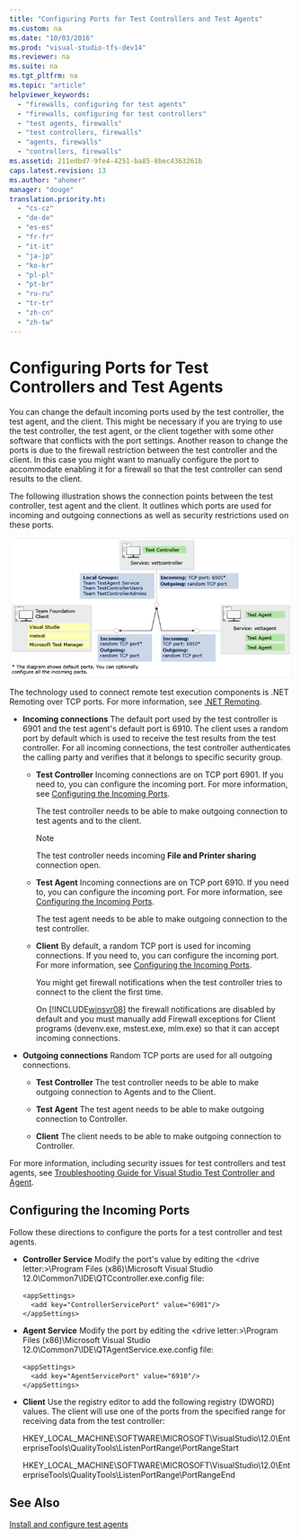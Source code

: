 ```yaml
---
title: "Configuring Ports for Test Controllers and Test Agents"
ms.custom: na
ms.date: "10/03/2016"
ms.prod: "visual-studio-tfs-dev14"
ms.reviewer: na
ms.suite: na
ms.tgt_pltfrm: na
ms.topic: "article"
helpviewer_keywords: 
  - "firewalls, configuring for test agents"
  - "firewalls, configuring for test controllers"
  - "test agents, firewalls"
  - "test controllers, firewalls"
  - "agents, firewalls"
  - "controllers, firewalls"
ms.assetid: 211edbd7-9fe4-4251-ba85-8bec4363261b
caps.latest.revision: 13
ms.author: "ahomer"
manager: "douge"
translation.priority.ht: 
  - "cs-cz"
  - "de-de"
  - "es-es"
  - "fr-fr"
  - "it-it"
  - "ja-jp"
  - "ko-kr"
  - "pl-pl"
  - "pt-br"
  - "ru-ru"
  - "tr-tr"
  - "zh-cn"
  - "zh-tw"
---
```

# Configuring Ports for Test Controllers and Test Agents
You can change the default incoming ports used by the test controller, the test agent, and the client. This might be necessary if you are trying to use the test controller, the test agent, or the client together with some other software that conflicts with the port settings. Another reason to change the ports is due to the firewall restriction between the test controller and the client. In this case you might want to manually configure the port to accommodate enabling it for a firewall so that the test controller can send results to the client.  
  
 The following illustration shows the connection points between the test controller, test agent and the client. It outlines which ports are used for incoming and outgoing connections as well as security restrictions used on these ports.  
  
 ![Test contoller and test agent ports and security](../test/media/testcontrolleragentfirewall.png "TestControllerAgentFirewall")  
  
 The technology used to connect remote test execution components is .NET Remoting over TCP ports. For more information, see [.NET Remoting](http://go.microsoft.com/fwlink/?LinkId=190617).  
  
-   **Incoming connections** The default port used by the test controller is 6901 and the test agent's default port is 6910. The client uses a random port by default which is used to receive the test results from the test controller. For all incoming connections, the test controller authenticates the calling party and verifies that it belongs to specific security group.  
  
    -   **Test Controller** Incoming connections are on TCP port 6901. If you need to, you can configure the incoming port. For more information, see [Configuring the Incoming Ports](#ConfigurePorts).  
  
         The test controller needs to be able to make outgoing connection to test agents and to the client.  
  
        > [!NOTE]
        >  The test controller needs incoming **File and Printer sharing** connection open.  
  
    -   **Test Agent** Incoming connections are on TCP port 6910. If you need to, you can configure the incoming port. For more information, see [Configuring the Incoming Ports](#ConfigurePorts).  
  
         The test agent needs to be able to make outgoing connection to the test controller.  
  
    -   **Client** By default, a random TCP port is used for incoming connections. If you need to, you can configure the incoming port. For more information, see [Configuring the Incoming Ports](#ConfigurePorts).  
  
         You might get firewall notifications when the test controller tries to connect to the client the first time.  
  
         On [!INCLUDE[winsvr08](../test/includes/winsvr08_md.md)] the firewall notifications are disabled by default and you must manually add Firewall exceptions for Client programs (devenv.exe, mstest.exe, mlm.exe) so that it can accept incoming connections.  
  
-   **Outgoing connections** Random TCP ports are used for all outgoing connections.  
  
    -   **Test Controller** The test controller needs to be able to make outgoing connection to Agents and to the Client.  
  
    -   **Test Agent** The test agent needs to be able to make outgoing connection to Controller.  
  
    -   **Client** The client needs to be able to make outgoing connection to Controller.  
  
 For more information, including security issues for test controllers and test agents, see [Troubleshooting Guide for Visual Studio Test Controller and Agent](http://go.microsoft.com/fwlink/?LinkId=190594).  
  
##  <a name="ConfigurePorts"></a> Configuring the Incoming Ports  
 Follow these directions to configure the ports for a test controller and test agents.  
  
-   **Controller Service** Modify the port's value by editing the \<drive letter:>\Program Files (x86)\Microsoft Visual Studio 12.0\Common7\IDE\QTCcontroller.exe.config file:  
  
    ```  
    <appSettings>  
      <add key="ControllerServicePort" value="6901"/>  
    </appSettings>  
    ```  
  
-   **Agent Service** Modify the port by editing the \<drive letter:>\Program Files (x86)\Microsoft Visual Studio 12.0\Common7\IDE\QTAgentService.exe.config file:  
  
    ```  
    <appSettings>  
      <add key="AgentServicePort" value="6910"/>  
    </appSettings>  
    ```  
  
-   **Client** Use the registry editor to add the following registry (DWORD) values. The client will use one of the ports from the specified range for receiving data from the test controller:  
  
     HKEY_LOCAL_MACHINE\SOFTWARE\MICROSOFT\VisualStudio\12.0\EnterpriseTools\QualityTools\ListenPortRange\PortRangeStart  
  
     HKEY_LOCAL_MACHINE\SOFTWARE\MICROSOFT\VisualStudio\12.0\EnterpriseTools\QualityTools\ListenPortRange\PortRangeEnd  
  
## See Also  
 [Install and configure test agents](../test/install-and-configure-test-agents.md)